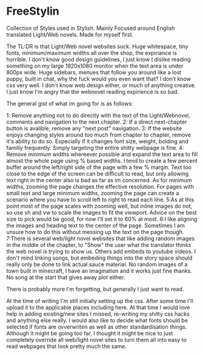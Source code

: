 # FreeStylin
Collection of Styles used in Stylish. Mainly Focused around English translated Light/Web novels. Made for myself first. 

The TL:DR is that Light/Web novel websites suck. Huge whitespace, tiny fonts, minimum/maximum widths all over the shop, the expiriance is horrible. I don't know good design guidelines, I just know I dislike reading something on my large 1920x1080 monitor when the text area is under 800px wide. Huge sidebars, menues that follow you around like a lost puppy, built in chat, why the fuck would you even want that? I don't know css very well. I don't know web design either, or much of anything creative. I just know I'm angry that the webnovel reading expirience is so bad. 


The general gist of what im going for is as follows:

1: Remove anything not to do directly with the text of the Light/Webnovel, comments and navigation to the next chapter.
2: If a direct next-chapter button is avalible, remove any "next post" navigation. 
3: If the website enjoys changing styles around too much from chapter to chapter, remove it's ability to do so. Especially if it changes font size, weight, bolding and familly frequently. Simply targeting the entire shitty webpage is fine. 
4: Remove minimum widths whereever possible and expand the text area to fill almost the whole page using % based widths. I tend to create a few percent buffer around the left/right side of the page with a few % margin. Text too close to the edge of the screen can be difficult to read, but only allowing text right in the center also is bad as far as im concerned. As for minimum widths, zooming the page changes the effective resolution. For pages with small text and large minimum widths, zooming the page can create a scenario where you have to scroll left to right to read each line.
5:As at this point most of the page scales with zooming well, but inline images do not, so use vh and vw to scale the images to fit the viewport. Advice on the best size to pick would be good, for now I'll set it to 60% at most. 
6:I like aligning the images and heading text to the center of the page. Sometimes I am unsure how to do this without messing up the text on the page though.
7:There is several web/light novel websites that like adding random images in the middle of the chapter, to "Show" the user what the translator thinks the web novel is trying to show us. Others add embeds to youtube videos. I don't mind linking songs, but embeding things into the story space should really only be done to link actual sauce material. No random images of a town built in minecraft, I have an imagination and it works just fine thanks. No song at the start that gives away plot either. 


There is probably more I'm forgetting, but generally I just want to read. 

At the time of writing I'm still initially setting up the css. After some time I'll upload it to the applicable places including here. At that time I would love help in adding existing/new sites I missed, re-writing my shitty css hacks and anything else really. I would also like to decide what fonts should be selected if fonts are ovverwriten as well as other standardisation things. Although it might be going too far, I thought it might be nice to just completely override all web/light novel sites to turn them all into easy to read webpages that look pretty much the same.
